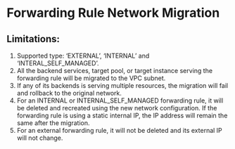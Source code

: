 # Forwarding Rule Network Migration
## Limitations:
1. Supported type: ‘EXTERNAL’, ‘INTERNAL’ and ‘INTERAL_SELF_MANAGED’.
2. All the backend services, target pool, or target instance serving the forwarding rule will be migrated to the VPC subnet.
3. If any of its backends is serving multiple resources, the migration will fail and rollback to the original network.
4. For an INTERNAL or INTERNAL_SELF_MANAGED forwarding rule, it will be deleted and recreated using the new network configuration. If the forwarding rule is using a static internal IP, the IP address will remain the same after the migration. 
5. For an external forwarding rule, it will not be deleted and its external IP will not change.
